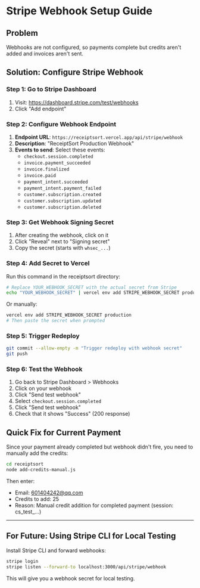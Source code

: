 # Stripe Webhook Setup Guide

## Problem
Webhooks are not configured, so payments complete but credits aren't added and invoices aren't sent.

## Solution: Configure Stripe Webhook

### Step 1: Go to Stripe Dashboard
1. Visit: https://dashboard.stripe.com/test/webhooks
2. Click "Add endpoint"

### Step 2: Configure Webhook Endpoint
1. **Endpoint URL**: `https://receiptsort.vercel.app/api/stripe/webhook`
2. **Description**: "ReceiptSort Production Webhook"
3. **Events to send**: Select these events:
   - `checkout.session.completed`
   - `invoice.payment_succeeded`
   - `invoice.finalized`
   - `invoice.paid`
   - `payment_intent.succeeded`
   - `payment_intent.payment_failed`
   - `customer.subscription.created`
   - `customer.subscription.updated`
   - `customer.subscription.deleted`

### Step 3: Get Webhook Signing Secret
1. After creating the webhook, click on it
2. Click "Reveal" next to "Signing secret"
3. Copy the secret (starts with `whsec_...`)

### Step 4: Add Secret to Vercel
Run this command in the receiptsort directory:

```bash
# Replace YOUR_WEBHOOK_SECRET with the actual secret from Stripe
echo "YOUR_WEBHOOK_SECRET" | vercel env add STRIPE_WEBHOOK_SECRET production
```

Or manually:
```bash
vercel env add STRIPE_WEBHOOK_SECRET production
# Then paste the secret when prompted
```

### Step 5: Trigger Redeploy
```bash
git commit --allow-empty -m "Trigger redeploy with webhook secret"
git push
```

### Step 6: Test the Webhook
1. Go back to Stripe Dashboard > Webhooks
2. Click on your webhook
3. Click "Send test webhook"
4. Select `checkout.session.completed`
5. Click "Send test webhook"
6. Check that it shows "Success" (200 response)

## Quick Fix for Current Payment

Since your payment already completed but webhook didn't fire, you need to manually add the credits:

```bash
cd receiptsort
node add-credits-manual.js
```

Then enter:
- Email: 601404242@qq.com
- Credits to add: 25
- Reason: Manual credit addition for completed payment (session: cs_test_...)

---

## For Future: Using Stripe CLI for Local Testing

Install Stripe CLI and forward webhooks:
```bash
stripe login
stripe listen --forward-to localhost:3000/api/stripe/webhook
```

This will give you a webhook secret for local testing.
